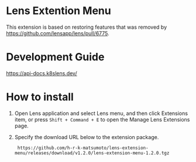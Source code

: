# Lens Extention Menu

This extension is based on restoring features that was removed by https://github.com/lensapp/lens/pull/6775.

# Development Guide

https://api-docs.k8slens.dev/

# How to install

1. Open Lens application and select Lens menu, and then click Extensions item, or press `Shift + Command + E` to open the Manage Lens Extensions page.

2. Specify the download URL below to the extension package.

        https://github.com/h-r-k-matsumoto/lens-extension-menu/releases/download/v1.2.0/lens-extension-menu-1.2.0.tgz
